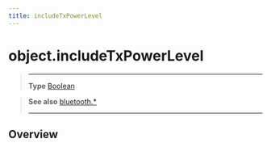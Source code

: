 ```yaml
---
title: includeTxPowerLevel
---
```

# object.includeTxPowerLevel

> --------------------- ------------------------------------------------------------------------------------------
> __Type__              [Boolean](https://docs.coronalabs.com/api/type/Boolean.html)


> __See also__          [bluetooth.*](/plugin/bluetooth/)
> --------------------- ------------------------------------------------------------------------------------------

## Overview